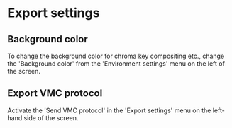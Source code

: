# Export settings

## Background color

To change the background color for chroma key compositing etc., change the 'Background color' from the 'Environment settings' menu on the left of the screen.

## Export VMC protocol

Activate the 'Send VMC protocol' in the 'Export settings' menu on the left-hand side of the screen.